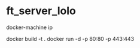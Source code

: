 # ft_server_lolo

docker-machine ip 

docker build -t <NomImage> .
docker run -d -p 80:80 -p 443:443 <NomImage>